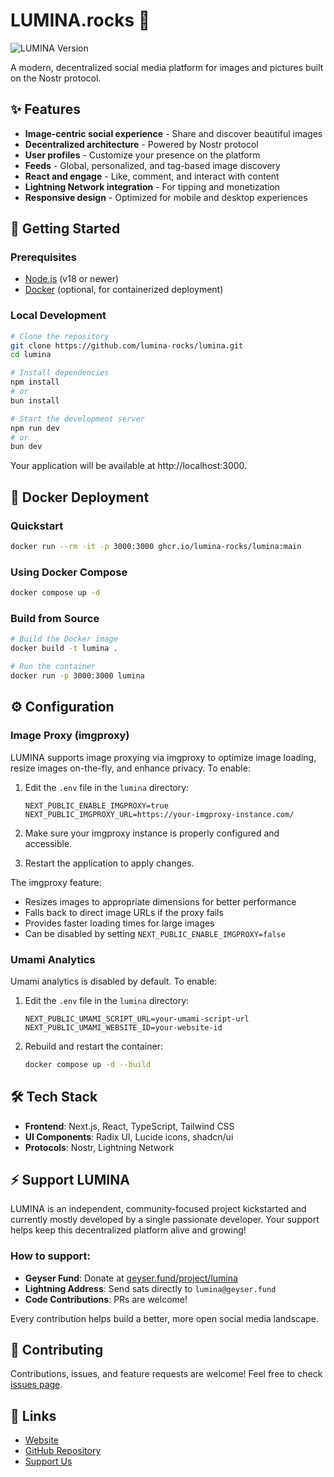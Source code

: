 # LUMINA.rocks 📸

![LUMINA Version](https://img.shields.io/badge/version-0.1.26-blue)

A modern, decentralized social media platform for images and pictures built on the Nostr protocol.

## ✨ Features

- **Image-centric social experience** - Share and discover beautiful images
- **Decentralized architecture** - Powered by Nostr protocol
- **User profiles** - Customize your presence on the platform
- **Feeds** - Global, personalized, and tag-based image discovery
- **React and engage** - Like, comment, and interact with content
- **Lightning Network integration** - For tipping and monetization
- **Responsive design** - Optimized for mobile and desktop experiences

## 🚀 Getting Started

### Prerequisites

- [Node.js](https://nodejs.org/) (v18 or newer)
- [Docker](https://www.docker.com/) (optional, for containerized deployment)

### Local Development

```bash
# Clone the repository
git clone https://github.com/lumina-rocks/lumina.git
cd lumina

# Install dependencies
npm install
# or
bun install

# Start the development server
npm run dev
# or
bun dev
```

Your application will be available at http://localhost:3000.

## 🐳 Docker Deployment

### Quickstart

```bash
docker run --rm -it -p 3000:3000 ghcr.io/lumina-rocks/lumina:main
```

### Using Docker Compose

```bash
docker compose up -d
```

### Build from Source

```bash
# Build the Docker image
docker build -t lumina .

# Run the container
docker run -p 3000:3000 lumina
```

## ⚙️ Configuration

### Image Proxy (imgproxy)

LUMINA supports image proxying via imgproxy to optimize image loading, resize images on-the-fly, and enhance privacy. To enable:

1. Edit the `.env` file in the `lumina` directory:
   ```
   NEXT_PUBLIC_ENABLE_IMGPROXY=true
   NEXT_PUBLIC_IMGPROXY_URL=https://your-imgproxy-instance.com/
   ```

2. Make sure your imgproxy instance is properly configured and accessible.

3. Restart the application to apply changes.

The imgproxy feature:
- Resizes images to appropriate dimensions for better performance
- Falls back to direct image URLs if the proxy fails
- Provides faster loading times for large images
- Can be disabled by setting `NEXT_PUBLIC_ENABLE_IMGPROXY=false`

### Umami Analytics

Umami analytics is disabled by default. To enable:

1. Edit the `.env` file in the `lumina` directory:
   ```
   NEXT_PUBLIC_UMAMI_SCRIPT_URL=your-umami-script-url
   NEXT_PUBLIC_UMAMI_WEBSITE_ID=your-website-id
   ```

2. Rebuild and restart the container:
   ```bash
   docker compose up -d --build
   ```

## 🛠️ Tech Stack

- **Frontend**: Next.js, React, TypeScript, Tailwind CSS
- **UI Components**: Radix UI, Lucide icons, shadcn/ui
- **Protocols**: Nostr, Lightning Network

## ⚡ Support LUMINA

LUMINA is an independent, community-focused project kickstarted and currently mostly developed by a single passionate developer. Your support helps keep this decentralized platform alive and growing!

### How to support:
- **Geyser Fund**: Donate at [geyser.fund/project/lumina](https://geyser.fund/project/lumina)
- **Lightning Address**: Send sats directly to `lumina@geyser.fund`
- **Code Contributions**: PRs are welcome!

Every contribution helps build a better, more open social media landscape.

## 🤝 Contributing

Contributions, issues, and feature requests are welcome! Feel free to check [issues page](https://github.com/lumina-rocks/lumina/issues).

## 🔗 Links

- [Website](https://lumina.rocks)
- [GitHub Repository](https://github.com/lumina-rocks/lumina)
- [Support Us](https://geyser.fund/project/lumina)